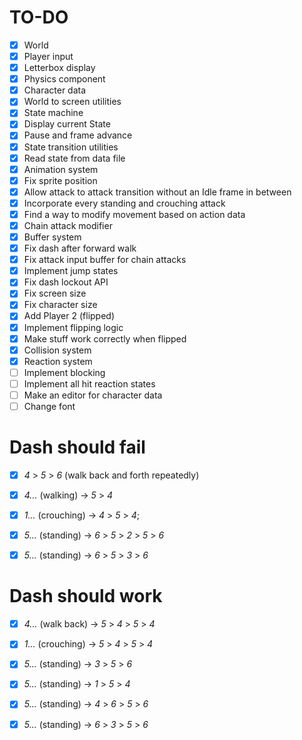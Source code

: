 # TO-DO

- [x] World
- [x] Player input
- [x] Letterbox display
- [x] Physics component
- [x] Character data
- [x] World to screen utilities
- [x] State machine
- [x] Display current State
- [x] Pause and frame advance
- [x] State transition utilities
- [x] Read state from data file
- [x] Animation system
- [x] Fix sprite position
- [x] Allow attack to attack transition without an Idle frame in between
- [x] Incorporate every standing and crouching attack
- [x] Find a way to modify movement based on action data
- [x] Chain attack modifier
- [x] Buffer system
- [x] Fix dash after forward walk
- [x] Fix attack input buffer for chain attacks
- [x] Implement jump states
- [x] Fix dash lockout API
- [x] Fix screen size
- [x] Fix character size
- [x] Add Player 2 (flipped)
- [x] Implement flipping logic
- [x] Make stuff work correctly when flipped
- [x] Collision system
- [x] Reaction system
- [ ] Implement blocking
- [ ] Implement all hit reaction states
- [ ] Make an editor for character data
- [ ] Change font

# Dash should fail
- [x] *4* > *5* > *6* (walk back and forth repeatedly)
- [x] *4...* (walking) ->  *5* > *4*
- [x] *1...* (crouching) ->  *4* > *5* > *4*;
- [x] *5...* (standing) -> *6* > *5* > *2* > *5* > *6*
- [x] *5...* (standing) -> *6* > *5* > *3* > *6*


# Dash should work
- [x] *4...* (walk back) ->  *5* > *4* > *5* > *4*
- [x] *1...* (crouching) ->  *5* > *4* > *5* > *4*
- [x] *5...* (standing) -> *3* > *5* > *6*
- [x] *5...* (standing) -> *1* > *5* > *4*
- [x] *5...* (standing) -> *4* > *6* > *5* > *6*
- [x] *5...* (standing) -> *6* > *3* > *5* > *6*


